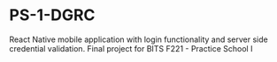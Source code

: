 # PS-1-DGRC
React Native mobile application with login functionality and server side credential validation. Final project for BITS F221 - Practice School I 
